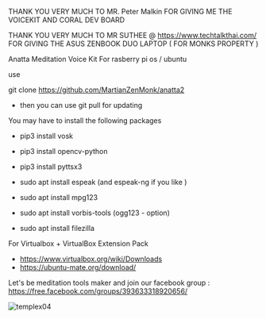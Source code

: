 THANK YOU VERY MUCH TO MR. Peter Malkin FOR GIVING ME THE VOICEKIT AND CORAL DEV BOARD


THANK YOU VERY MUCH TO MR SUTHEE @ https://www.techtalkthai.com/ FOR GIVING THE ASUS ZENBOOK DUO LAPTOP ( FOR MONKS PROPERTY )


Anatta Meditation Voice Kit For rasberry pi os / ubuntu


use

git clone https://github.com/MartianZenMonk/anatta2

- then you can use git pull for updating


You may have to install the following packages
- pip3 install vosk
- pip3 install opencv-python
- pip3 install pyttsx3
- sudo apt  install espeak  (and espeak-ng if you like )
- sudo apt  install mpg123
- sudo apt  install vorbis-tools (ogg123 - option)

- sudo apt install filezilla

For Virtualbox + VirtualBox Extension Pack
- https://www.virtualbox.org/wiki/Downloads
- https://ubuntu-mate.org/download/

Let's be meditation tools maker and join our facebook group : https://free.facebook.com/groups/393633318920656/

![templex04](https://user-images.githubusercontent.com/79086623/146861353-9088641e-78f4-4b87-86ee-827bcb0939ac.png)
